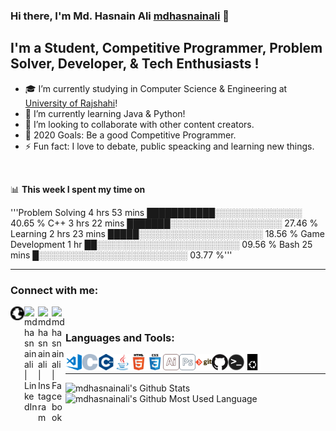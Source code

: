 ### Hi there, I'm Md. Hasnain Ali [mdhasnainali][website] 👋

## I'm a Student, Competitive Programmer, Problem Solver, Developer, & Tech Enthusiasts  !
- 🎓 I’m currently studying in Computer Science & Engineering at [University of Rajshahi][UR]!
- 🌱 I’m currently learning Java & Python!
- 🔭 I’m looking to collaborate with other content creators.
- 🎯 2020 Goals: Be a good Competitive Programmer.
- ⚡ Fun fact: I love to debate, public speacking and learning new things.

<br />

📊 **This week I spent my time on**
<!--START_SECTION:waka-->
'''Problem Solving     4 hrs 53 mins     ███████████░░░░░░░░░░░░░░   40.65 %
C++                 3 hrs 22 mins     ███████░░░░░░░░░░░░░░░░░░   27.46 %
Learning            2 hrs 23 mins     █████░░░░░░░░░░░░░░░░░░░░   18.56 %
Game Development    1 hr              ██░░░░░░░░░░░░░░░░░░░░░░░   09.56 %
Bash                25 mins           █░░░░░░░░░░░░░░░░░░░░░░░░   03.77 %'''
<!--END_SECTION:waka-->
---

### Connect with me:

[<img align="left" alt="mdhasnainali" width="22px" src="https://raw.githubusercontent.com/iconic/open-iconic/master/svg/globe.svg" />][website]
[<img align="left" alt="mdhasnainali | LinkedIn" width="22px" src="https://cdn.jsdelivr.net/npm/simple-icons@v3/icons/linkedin.svg" />][linkedin]
[<img align="left" alt="mdhasnainali | Instagram" width="22px" src="https://cdn.jsdelivr.net/npm/simple-icons@v3/icons/instagram.svg" />][instagram]
[<img align="left" alt="mdhasnainali | Facebook" width="22px" src="https://cdn.jsdelivr.net/npm/simple-icons@v3/icons/facebook.svg" />][Facebook]

<br />

### Languages and Tools:

[<img align="left" alt="Visual Studio Code" width="26px" src="https://raw.githubusercontent.com/github/explore/80688e429a7d4ef2fca1e82350fe8e3517d3494d/topics/visual-studio-code/visual-studio-code.png" />][VS]
[<img align="left" alt="C" width="26px" src="https://raw.githubusercontent.com/devicons/devicon/0d6c64dbbf311879f7d563bfc3ccf559f9ed111c/icons/c/c-original.svg" />][C++]
[<img align="left" alt="C++" width="26px" src="https://raw.githubusercontent.com/devicons/devicon/0d6c64dbbf311879f7d563bfc3ccf559f9ed111c/icons/cplusplus/cplusplus-plain.svg" />][C++]
[<img align="left" alt="Java" width="26px" src="https://raw.githubusercontent.com/devicons/devicon/0d6c64dbbf311879f7d563bfc3ccf559f9ed111c/icons/java/java-original.svg" />][Java]
[<img align="left" alt="HTML5" width="26px" src="https://raw.githubusercontent.com/github/explore/80688e429a7d4ef2fca1e82350fe8e3517d3494d/topics/html/html.png" />][HTML]
[<img align="left" alt="CSS3" width="26px" src="https://raw.githubusercontent.com/github/explore/80688e429a7d4ef2fca1e82350fe8e3517d3494d/topics/css/css.png" />][CSS]
[<img align="left" alt="Ai" width="26px" src="https://raw.githubusercontent.com/devicons/devicon/0d6c64dbbf311879f7d563bfc3ccf559f9ed111c/icons/illustrator/illustrator-line.svg" />][AI]
[<img align="left" alt="PS" width="26px" src="https://raw.githubusercontent.com/devicons/devicon/0d6c64dbbf311879f7d563bfc3ccf559f9ed111c/icons/photoshop/photoshop-line.svg" />][PS]
[<img align="left" alt="Git" width="26px" src="https://raw.githubusercontent.com/github/explore/80688e429a7d4ef2fca1e82350fe8e3517d3494d/topics/git/git.png" />][website]
[<img align="left" alt="GitHub" width="26px" src="https://raw.githubusercontent.com/github/explore/78df643247d429f6cc873026c0622819ad797942/topics/github/github.png" />][website]
<img align="left" alt="Terminal" width="26px" src="https://raw.githubusercontent.com/github/explore/80688e429a7d4ef2fca1e82350fe8e3517d3494d/topics/terminal/terminal.png" />
[<img align="left" alt="Ubuntu" width="26px" src="https://raw.githubusercontent.com/devicons/devicon/0d6c64dbbf311879f7d563bfc3ccf559f9ed111c/icons/ubuntu/ubuntu-plain.svg" />][Ubuntu]

<br />

---


<img align="left" alt="mdhasnainali's Github Stats" src="https://github-readme-stats.vercel.app/api?username=mdhasnainali&show_icons=true&hide_border=true" />

<br />

<img align="left" alt="mdhasnainali's Github Most Used Language" src="https://github-readme-stats.vercel.app/api/top-langs/?username=mdhasnainali&show_icons=true&hide_border=true" />

[website]: https://github.com/mdhasnainali/
[Facebook]: https://www.facebook.com/mdhasnainali.01/
[instagram]: https://www.instagram.com/md_hasnain_ali/
[linkedin]: https://www.linkedin.com/in/mdhasnainali/
[VS]: https://en.wikipedia.org/wiki/Visual_Studio_Code
[HTML]: https://en.wikipedia.org/wiki/HTML/
[CSS]: https://en.wikipedia.org/wiki/Cascading_Style_Sheets
[UR]: http://www.ru.ac.bd/
[CSE]: http://www.ru.ac.bd/cse/
[C++]: https://github.com/mdhasnainali/Competitive-Programming/
[AI]: https://en.wikipedia.org/wiki/Adobe_Illustrator
[PS]: https://en.wikipedia.org/wiki/Adobe_Photoshop
[Ubuntu]: https://en.wikipedia.org/wiki/Ubuntu
[Java]: https://en.wikipedia.org/wiki/Java_(programming_language)/